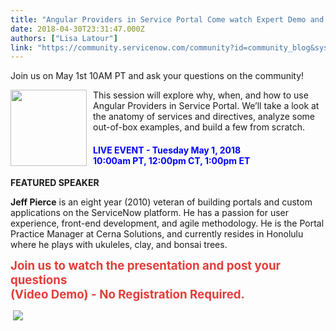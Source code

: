 ```yaml
---
title: "Angular Providers in Service Portal Come watch Expert Demo and Post Questions"
date: 2018-04-30T23:31:47.000Z
authors: ["Lisa Latour"]
link: "https://community.servicenow.com/community?id=community_blog&sys_id=b8ec38e5db7dd7004816f3231f96199d"
---
```

<div class="cm-content-body">
<p>Join us on May 1st 10AM PT and ask your questions on the community!</p>
<p><img style="float: left; margin-right: 10px;" src="cf19fbfddb10db048c8ef4621f961906.iix" width="122" height="122" /></p>
<p>This session will explore why, when, and how to use Angular Providers in Service Portal. We’ll take a look at the anatomy of services and directives, analyze some out-of-box examples, and build a few from scratch.</p>
<h4 style="color: blue;"><strong>LIVE EVENT - Tuesday May 1, 2018<br />10:00am PT, 12:00pm CT, 1:00pm ET</strong></h4>
<p><strong>FEATURED SPEAKER</strong></p>
<p><strong>Jeff Pierce</strong> is an eight year (2010) veteran of building portals and custom applications on the ServiceNow platform. He has a passion for user experience, front-end development, and agile methodology. He is the Portal Practice Manager at Cerna Solutions, and currently resides in Honolulu where he plays with ukuleles, clay, and bonsai trees.</p>
<p><span style="color: #e23d39; font-size: 14pt;"><strong>Join us to watch the presentation and post your questions   <br />(Video Demo) - No Registration Required.</strong></span></p>
</div>
<p> <a href="community?id&#61;community_question&amp;sys_id&#61;e052101ddb1d1f083882fb651f9619a9" rel="nofollow"><img style="max-width: 100%; max-height: 480px;" src="ef7c38e1db7dd7004816f3231f96195c.iix" /></a></p>